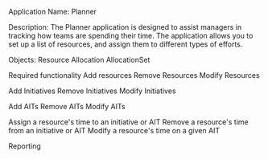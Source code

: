 Application Name:  Planner

Description: The Planner application is designed to assist managers in
tracking how teams are spending their time.  The application allows
you to set up a list of resources, and assign them to different
types of efforts.


Objects:
Resource
Allocation
AllocationSet


Required functionality
Add resources
Remove Resources
Modify Resources

Add Initiatives
Remove Initiatives
Modify Initiatives

Add AITs
Remove AITs
Modify AITs

Assign a resource's time to an initiative or AIT
Remove a resource's time from an initiative or AIT
Modify a resource's time on a given AIT

Reporting


